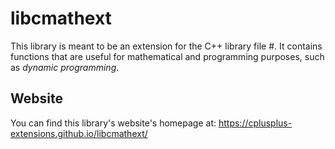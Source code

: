 # libcmathext

This library is meant to be an extension for the C++ library file #<cmath>. It contains functions that are useful for mathematical and programming purposes, such as _dynamic programming_.

## Website

You can find this library's website's homepage at:  <https://cplusplus-extensions.github.io/libcmathext/>
